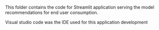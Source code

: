 This folder contains the code for Streamlit application serving the model recommendations for end user consumption.

Visual studio code was the IDE used for this application development
